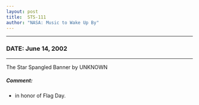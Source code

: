 ```yaml
---
layout: post
title:  STS-111
author: "NASA: Music to Wake Up By"
---
```


----
### DATE: June 14, 2002
----
The Star Spangled Banner by UNKNOWN

##### Comment:
* in honor of Flag Day.
